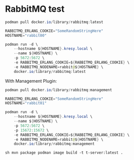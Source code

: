 # RabbitMQ test

```java
podman pull docker.io/library/rabbitmq:latest

RABBITMQ_ERLANG_COOKIE="SomeRandomStringHere"
HOSTNAME="rabbit00"

podman run -d \
    --hostname ${HOSTNAME}.kresy.local \
    --name ${HOSTNAME} \
    -p 5672:5672 \
    -e RABBITMQ_ERLANG_COOKIE=${RABBITMQ_ERLANG_COOKIE} \
    -e RABBITMQ_NODENAME=rabbit@${HOSTNAME} \
    docker.io/library/rabbitmq:latest
```

With Management Plugin:

```java        
podman pull docker.io/library/rabbitmq:management

RABBITMQ_ERLANG_COOKIE="SomeRandomStringHere"
HOSTNAME="rabbit01"

podman run -d \
    --hostname ${HOSTNAME}.kresy.local \
    --name ${HOSTNAME} \
    -p 5672:5672 \
    -p 15672:15672 \
    -e RABBITMQ_ERLANG_COOKIE=${RABBITMQ_ERLANG_COOKIE} \
    -e RABBITMQ_NODENAME=rabbit@${HOSTNAME} \
    docker.io/library/rabbitmq:management
```


``sh
mvn package
podman image build -t t-server:latest .
``